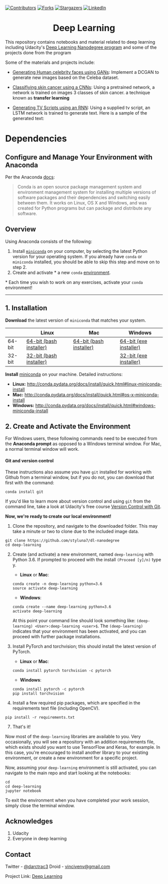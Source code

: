 [![Contributors][contributors-shield]][contributors-url]
[![Forks][forks-shield]][forks-url]
[![Stargazers][stars-shield]][stars-url]
[![LinkedIn][linkedin-shield]][linkedin-url]

<h1 align="center">
    Deep Learning
   </h1>

This repository contains notebooks and material related to deep learning including Udacity's [Deep Learning Nanodegree program](https://www.udacity.com/course/deep-learning-nanodegree--nd101) and some of the projects done from the program

Some of the materials and projects include: 

* [Generating Human celebrity faces using GANs](https://github.com/styluna7/dl-nanodegree/tree/master/deeplearning-nanodegree/projects/project-face-generation): Implement a DCGAN to generate new images based on the Celeba dataset.

* [Classifiying skin cancer using a CNNs](https://github.com/styluna7/dl-nanodegree/tree/master/deeplearning-nanodegree/dermatologist-ai): Using a pretrained network, a network is trained on images 3 classes of skin cancer. a technique known as **transfer learning**

* [Generating TV Scripts using an RNN](https://github.com/styluna7/dl-nanodegree/tree/master/deeplearning-nanodegree/projects/project-tv-script-generation): Using a supplied tv script, an LSTM network is trained to generate text. Here is a sample of the generated text:


# Dependencies

## Configure and Manage Your Environment with Anaconda

Per the Anaconda [docs](http://conda.pydata.org/docs):

> Conda is an open source package management system and environment management system 
for installing multiple versions of software packages and their dependencies and 
switching easily between them. It works on Linux, OS X and Windows, and was created 
for Python programs but can package and distribute any software.

## Overview
Using Anaconda consists of the following:

1. Install [`miniconda`](http://conda.pydata.org/miniconda.html) on your computer, by selecting the latest Python version for your operating system. If you already have `conda` or `miniconda` installed, you should be able to skip this step and move on to step 2.
2. Create and activate * a new `conda` [environment](http://conda.pydata.org/docs/using/envs.html).

\* Each time you wish to work on any exercises, activate your `conda` environment!

---

## 1. Installation

**Download** the latest version of `miniconda` that matches your system.

|        | Linux | Mac | Windows | 
|--------|-------|-----|---------|
| 64-bit | [64-bit (bash installer)][lin64] | [64-bit (bash installer)][mac64] | [64-bit (exe installer)][win64]
| 32-bit | [32-bit (bash installer)][lin32] |  | [32-bit (exe installer)][win32]

[win64]: https://repo.continuum.io/miniconda/Miniconda3-latest-Windows-x86_64.exe
[win32]: https://repo.continuum.io/miniconda/Miniconda3-latest-Windows-x86.exe
[mac64]: https://repo.continuum.io/miniconda/Miniconda3-latest-MacOSX-x86_64.sh
[lin64]: https://repo.continuum.io/miniconda/Miniconda3-latest-Linux-x86_64.sh
[lin32]: https://repo.continuum.io/miniconda/Miniconda3-latest-Linux-x86.sh

**Install** [miniconda](http://conda.pydata.org/miniconda.html) on your machine. Detailed instructions:

- **Linux:** http://conda.pydata.org/docs/install/quick.html#linux-miniconda-install
- **Mac:** http://conda.pydata.org/docs/install/quick.html#os-x-miniconda-install
- **Windows:** http://conda.pydata.org/docs/install/quick.html#windows-miniconda-install

## 2. Create and Activate the Environment

For Windows users, these following commands need to be executed from the **Anaconda prompt** as opposed to a Windows terminal window. For Mac, a normal terminal window will work. 

#### Git and version control
These instructions also assume you have `git` installed for working with Github from a terminal window, but if you do not, you can download that first with the command:
```
conda install git
```

If you'd like to learn more about version control and using `git` from the command line, take a look at Udacity's free course [Version Control with Git](https://www.udacity.com/course/version-control-with-git--ud123).

**Now, we're ready to create our local environment!**

1. Clone the repository, and navigate to the downloaded folder. This may take a minute or two to clone due to the included image data.
```
git clone https://github.com/styluna7/dl-nanodegree
cd deep-learning
```

2. Create (and activate) a new environment, named `deep-learning` with Python 3.6. If prompted to proceed with the install `(Proceed [y]/n)` type y.

	- __Linux__ or __Mac__: 
	```
	conda create -n deep-learning python=3.6
	source activate deep-learning
	```
	- __Windows__: 
	```
	conda create --name deep-learning python=3.6
	activate deep-learning
	```
	
	At this point your command line should look something like: `(deep-learning) <User>:deep-learning <user>$`. The `(deep-learning)` indicates that your environment has been activated, and you can proceed with further package installations.

3. Install PyTorch and torchvision; this should install the latest version of PyTorch.
	
	- __Linux__ or __Mac__: 
	```
	conda install pytorch torchvision -c pytorch 
	```
	- __Windows__: 
	```
	conda install pytorch -c pytorch
	pip install torchvision
	```

6. Install a few required pip packages, which are specified in the requirements text file (including OpenCV).
```
pip install -r requirements.txt
```

7. That's it!

Now most of the `deep-learning` libraries are available to you. Very occasionally, you will see a repository with an addition requirements file, which exists should you want to use TensorFlow and Keras, for example. In this case, you're encouraged to install another library to your existing environment, or create a new environment for a specific project. 

Now, assuming your `deep-learning` environment is still activated, you can navigate to the main repo and start looking at the notebooks:

```
cd
cd deep-learning
jupyter notebook
```

To exit the environment when you have completed your work session, simply close the terminal window.

## Acknowledges
1. Udacity
2. Everyone in deep learning 

## Contact

Twitter - [@darctrac3](https://twitter.com/darctrac3) Droid - vincivenv@gmail.com

Project Link: [Deep Learning](https://github.com/styluna7/dl-nanodegree)

<!-- MARKDOWN LINKS & IMAGES -->
<!-- https://www.markdownguide.org/basic-syntax/#reference-style-links -->

[contributors-shield]: https://img.shields.io/github/contributors/styluna7/dl-nanodegree.svg?style=flat-square
[contributors-url]: https://github.com/styluna7/dl-nanodegree/graphs/contributors
[forks-shield]: https://img.shields.io/github/forks/styluna7/dl-nanodegree.svg?style=flat-square
[forks-url]: https://github.com/styluna7/dl-nanodegree/network/members
[stars-shield]: https://img.shields.io/github/stars/styluna7/dl-nanodegree.svg?style=flat-square
[stars-url]: https://github.com/styluna7/dl-nanodegree/stargazers
[license-shield]: https://img.shields.io/github/license/styluna7/dl-nanodegree.svg?style=flat-square
[linkedin-shield]: https://img.shields.io/badge/-LinkedIn-black.svg?style=flat-square&logo=linkedin&colorB=555
[linkedin-url]: https://www.linkedin.com/in/v3nvince
[product-screenshot]: screenshots/travelui1.png
